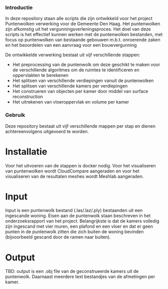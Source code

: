 ### Introductie
In deze repository staan alle scripts die zijn ontwikkeld voor het project Puntenwolken verwerking voor de Gemeente Den Haag. 
Het puntenwolken zijn afkomstig uit het vergunningsverleningsproces. 
Het doel van deze scripts is het effectief kunnen werken met de puntenwolken bestanden, met focus op puntenwolken van bestaande gebouwen m.b.t. onroerende zaken en het beoordelen van een aanvraag voor een bouwvergunning

De ontwikkelde verwerking bestaat uit vijf verschillende stappen:
- Het preprocessing van de puntenwolk om deze geschikt te maken voor de verschillende algoritmes om de ruimtes te identificeren en oppervlakten te berekenen
- Het splitsen van verschillende verdiepingen vanuit de puntenwolken
- Het splitsen van verschillende kamers per verdiepingen
- Het construeren van objecten per kamer door middel van surface reconstruction
- Het uitrekenen van vloeroppervlak en volume per kamer

### Gebruik
Deze repository bestaat uit vijf verschillende mappen per stap en dienen achtereenvolgens uitgevoerd te worden.

# Installatie
Voor het uitvoeren van de stappen is docker nodig. 
Voor het visualiseren van puntenwolken wordt CloudCompare aangeraden en voor het visualiseren van de resultaten meshes wordt Meshlab aangeraden. 

# Input
Input is een puntenwolk bestand (.las/.laz/.ply) bestaanden uit een ingescande woning. Eisen aan de puntenwolk staan beschreven in het onderzoeksrapport van het project.
Belangrijkste is dat de kamers volledig zijn ingescand met vier muren, een plafond en een vloer en dat er geen punten in de puntenwolk zitten die zich buiten de woning bevinden (bijvoorbeeld gescand door de ramen naar buiten). 

# Output
TBD:
output is een .obj file van de geconstrueerde kamers uit de puntenwolk. Daarnaast meerdere text bestandjes van de afmetingen per kamer.



